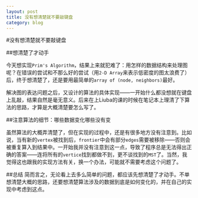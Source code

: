 ```yaml
---
layout: post
title: 没有想清楚就不要敲键盘
category: blog
---
```

#没有想清楚就不要敲键盘

##想清楚了才动手

今天想实现`Prim's Algorithm`，结果上来就犯难了：用怎样的数据结构来处理图呢？在错误的尝试和不那么好的尝试（用`2-D Array`来表示低密度的图太浪费了）后，终于想清楚了，还是要用最简单的`array of (node, neighbors)`最好。

解决图的表达问题之后，又设计的算法的具体实现——一开始什么都没想就在键盘上乱敲，结果自然是毫无意义。后来在上Liuba的课的时候在笔记本上理清了下算法的思路，才算是大概清楚要怎么写了。

##注意算法的细节：哪些数据变化哪些没有变

虽然算法的大概弄清楚了，但在实现的过程中，还是有很多地方没有注意到。比如说，当有新的`vertex`被找到后，`frontier`中会有部分`edges`需要被移除——否则会被重复算入到结果中。一开始我并没有注意到这一点，导致了程序总是无法得出正确的答案——连将所有的`vertice`找到都做不到，更不谈找到的`MST`了。当然，我觉得这也跟我的实现方法有关，换一个办法，可能就不需要考虑这个问题了。

##总结
简而言之，无论看上去多么简单的问题，都应该先想清楚了才动手。不单想清楚大概的思路，还要想清楚算法涉及的数据到底是如何变化的，并在自己的实现中考虑到这点。